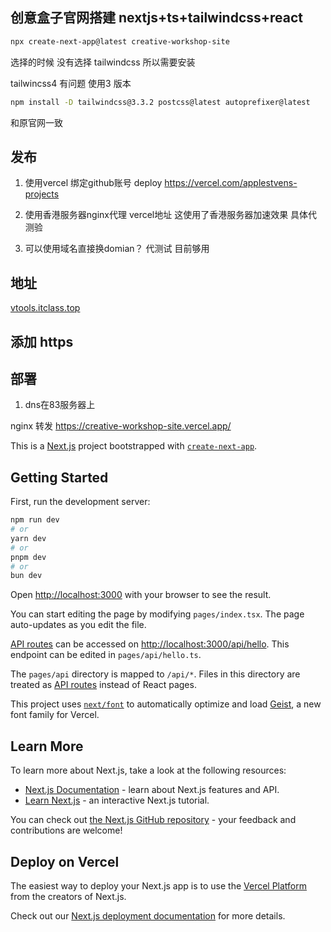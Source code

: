 ##  创意盒子官网搭建 nextjs+ts+tailwindcss+react

``` bash
npx create-next-app@latest creative-workshop-site
```
选择的时候 没有选择 tailwindcss 所以需要安装 

tailwincss4 有问题 使用3  版本

``` bash
npm install -D tailwindcss@3.3.2 postcss@latest autoprefixer@latest
```
 和原官网一致 

## 发布 

1. 使用vercel 绑定github账号 deploy 
https://vercel.com/applestvens-projects


1. 使用香港服务器nginx代理 vercel地址 这使用了香港服务器加速效果 具体代测验 

2. 可以使用域名直接换domian？ 代测试   目前够用 

## 地址 

[vtools.itclass.top](http://vtools.itclass.top/)
 
## 添加 https       

## 部署 

1. dns在83服务器上 

nginx 转发 https://creative-workshop-site.vercel.app/ 






This is a [Next.js](https://nextjs.org) project bootstrapped with [`create-next-app`](https://nextjs.org/docs/pages/api-reference/create-next-app).

## Getting Started

First, run the development server:

```bash
npm run dev
# or
yarn dev
# or
pnpm dev
# or
bun dev
```

Open [http://localhost:3000](http://localhost:3000) with your browser to see the result.

You can start editing the page by modifying `pages/index.tsx`. The page auto-updates as you edit the file.

[API routes](https://nextjs.org/docs/pages/building-your-application/routing/api-routes) can be accessed on [http://localhost:3000/api/hello](http://localhost:3000/api/hello). This endpoint can be edited in `pages/api/hello.ts`.

The `pages/api` directory is mapped to `/api/*`. Files in this directory are treated as [API routes](https://nextjs.org/docs/pages/building-your-application/routing/api-routes) instead of React pages.

This project uses [`next/font`](https://nextjs.org/docs/pages/building-your-application/optimizing/fonts) to automatically optimize and load [Geist](https://vercel.com/font), a new font family for Vercel.

## Learn More

To learn more about Next.js, take a look at the following resources:

- [Next.js Documentation](https://nextjs.org/docs) - learn about Next.js features and API.
- [Learn Next.js](https://nextjs.org/learn-pages-router) - an interactive Next.js tutorial.

You can check out [the Next.js GitHub repository](https://github.com/vercel/next.js) - your feedback and contributions are welcome!

## Deploy on Vercel

The easiest way to deploy your Next.js app is to use the [Vercel Platform](https://vercel.com/new?utm_medium=default-template&filter=next.js&utm_source=create-next-app&utm_campaign=create-next-app-readme) from the creators of Next.js.

Check out our [Next.js deployment documentation](https://nextjs.org/docs/pages/building-your-application/deploying) for more details.
